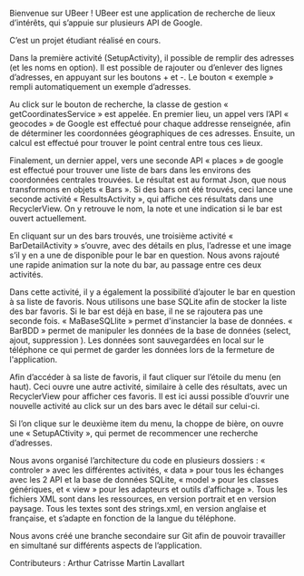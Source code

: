 Bienvenue sur UBeer !
UBeer est une application de recherche de lieux d’intérêts, qui s’appuie sur plusieurs API de Google.

C’est un projet étudiant réalisé en cours.

Dans la première activité (SetupActivity), il possible de remplir des adresses (et les noms en option). Il est possible de rajouter ou d’enlever des lignes d’adresses, en appuyant sur les boutons  +  et  -. Le bouton « exemple » rempli automatiquement un exemple d’adresses.

Au click sur le bouton de recherche, la classe de gestion « getCoordinatesService » est appelée. En premier lieu, un appel vers l’API « geocodes » de Google est effectué pour chaque addresse renseignée, afin de déterminer les coordonnées géographiques de ces adresses.
Ensuite, un calcul est effectué pour trouver le point central entre tous ces lieux.

Finalement, un dernier appel, vers une seconde API « places » de google est effectué pour trouver une liste de bars dans les environs des coordonnées centrales trouvées. Le résultat est au format Json, que nous transformons en objets  « Bars ».
Si des bars ont été trouvés, ceci lance une seconde activité « ResultsActivity », qui affiche ces résultats dans une RecyclerView. On y retrouve le nom, la note et une indication si le bar est ouvert actuellement.

En cliquant sur un des bars trouvés, une troisième activité « BarDetailActivity » s’ouvre, avec des détails en plus, l’adresse et une image s’il y en a une de disponible pour le bar en question.
Nous avons rajouté une rapide animation sur la note du bar, au passage entre ces deux activités.

Dans cette activité, il y a également la possibilité d’ajouter le bar en question à sa liste de favoris. Nous utilisons une base SQLite afin de stocker la liste des bar favoris. Si le bar est déjà en base, il ne se rajoutera pas une seconde fois.
« MaBaseSQLlite » permet d'instancier la base de données. « BarBDD » permet de manipuler les données de la base de données (select, ajout, suppression ). Les données sont sauvegardées en local sur le téléphone ce qui permet de garder les données lors de la fermeture de l'application.

Afin d’accéder à sa liste de favoris, il faut cliquer sur l’étoile du menu (en haut). Ceci ouvre une autre activité, similaire à celle des résultats, avec un RecyclerView pour afficher ces favoris. Il est ici aussi possible d’ouvrir une nouvelle activité au click sur un des bars avec le détail sur celui-ci.

Si l’on clique sur le deuxième item du menu, la choppe de bière, on ouvre une « SetupACtivity », qui permet de recommencer une recherche d’adresses.

Nous avons organisé l’architecture du code en plusieurs dossiers : « controler » avec les différentes activités, « data » pour tous les échanges avec les 2 API et la base de données SQLite, « model » pour les classes génériques, et « view » pour les adapteurs et outils d’affichage ». Tous les fichiers XML sont dans les ressources, en version portrait et en version paysage. Tous les textes sont des strings.xml, en version anglaise et française, et s’adapte en fonction de la langue du téléphone.

Nous avons créé une branche secondaire sur Git afin de pouvoir travailler en simultané sur différents aspects de l’application.

Contributeurs :
Arthur Catrisse
Martin Lavallart
